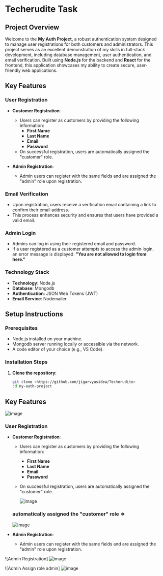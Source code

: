 # Techerudite Task

## Project Overview

Welcome to the **My Auth Project**, a robust authentication system designed to manage user registrations for both customers and administrators. This project serves as an excellent demonstration of my skills in full-stack development, including database management, user authentication, and email verification. Built using **Node.js** for the backend and **React** for the frontend, this application showcases my ability to create secure, user-friendly web applications.

## Key Features

### User Registration
- **Customer Registration**: 
  - Users can register as customers by providing the following information:
    - **First Name**
    - **Last Name**
    - **Email**
    - **Password**
  - On successful registration, users are automatically assigned the "customer" role.

- **Admin Registration**: 
  - Admin users can register with the same fields and are assigned the "admin" role upon registration.

### Email Verification
- Upon registration, users receive a verification email containing a link to confirm their email address.
- This process enhances security and ensures that users have provided a valid email.

### Admin Login
- Admins can log in using their registered email and password.
- If a user registered as a customer attempts to access the admin login, an error message is displayed: **"You are not allowed to login from here."**

### Technology Stack
- **Technology**: Node.js
- **Database**: Mongodb
- **Authentication**: JSON Web Tokens (JWT)
- **Email Service**: Nodemailer

## Setup Instructions

### Prerequisites
- Node.js installed on your machine.
- Mongodb server running locally or accessible via the network.
- A code editor of your choice (e.g., VS Code).

### Installation Steps

1. **Clone the repository**:
   ```bash
   git clone <https://github.com/jigarvyasidea/Techerudite>
   cd my-auth-project

## Key Features
![image](https://github.com/user-attachments/assets/8dfd109f-ce66-46b2-a022-5569ffaf2f48)


### User Registration
- **Customer Registration**: 
  - Users can register as customers by providing the following information:
    - **First Name**
    - **Last Name**
    - **Email**
    - **Password**
  - On successful registration, users are automatically assigned the "customer" role.

    ![image](https://github.com/user-attachments/assets/2d15273f-5fee-4da2-94b5-831ab99f2136)

  ### automatically assigned the "customer" role =>
  ![image](https://github.com/user-attachments/assets/cdd98c6d-2834-4433-ba9e-39f8beab25b9)

- **Admin Registration**: 
  - Admin users can register with the same fields and are assigned the "admin" role upon registration.

![Admin Registration] ![image](https://github.com/user-attachments/assets/eb387c7b-2fab-42c7-8335-73ffb4164fca)

![Admin Assign role admin]
![image](https://github.com/user-attachments/assets/6fe21d1c-0a64-453b-bf82-41a3fc9b99a1)




